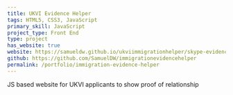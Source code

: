 ```yaml
---
title: UKVI Evidence Helper
tags: HTML5, CSS3, JavaScript
primary_skill: JavaScript
project_type: Front End
type: project
has_website: true
website: https://samueldw.github.io/ukviimmigrationhelper/skype-evidence
github: https://github.com/SamuelDW/immigrationevidencehelper
permalink: /portfolio/immigration-evidence-helper
---
```

JS based website for UKVI applicants to show proof of relationship
